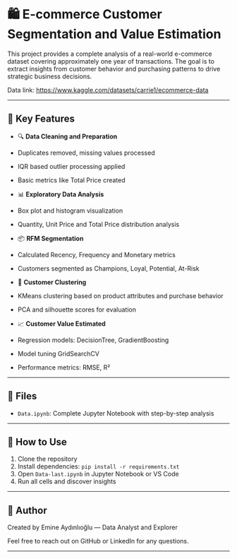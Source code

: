 # 🛍️ E-commerce Customer Segmentation and Value Estimation

This project provides a complete analysis of a real-world e-commerce dataset covering approximately one year of transactions.
The goal is to extract insights from customer behavior and purchasing patterns to drive strategic business decisions.

Data link: https://www.kaggle.com/datasets/carrie1/ecommerce-data

---

## 📌 Key Features

- 🔍 **Data Cleaning and Preparation**
- Duplicates removed, missing values ​​processed
- IQR based outlier processing applied
- Basic metrics like Total Price created

- 📊 **Exploratory Data Analysis**
- Box plot and histogram visualization
- Quantity, Unit Price and Total Price distribution analysis

- 📦 **RFM Segmentation**
- Calculated Recency, Frequency and Monetary metrics
- Customers segmented as Champions, Loyal, Potential, At-Risk

- 🎯 **Customer Clustering**
- KMeans clustering based on product attributes and purchase behavior
- PCA and silhouette scores for evaluation

- 📈 **Customer Value Estimated**
- Regression models: DecisionTree, GradientBoosting
- Model tuning GridSearchCV
- Performance metrics: RMSE, R²

---

## 📁 Files

- `Data.ipynb`: Complete Jupyter Notebook with step-by-step analysis

---

## 🚀 How to Use

1. Clone the repository
2. Install dependencies:
`pip install -r requirements.txt`
3. Open `Data-last.ipynb` in Jupyter Notebook or VS Code
4. Run all cells and discover insights

---

## 📌 Author

Created by Emine Aydınlıoğlu — Data Analyst and Explorer

Feel free to reach out on GitHub or LinkedIn for any questions.

---